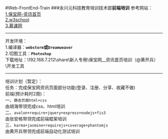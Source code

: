 #Web-FrontEnd-Train
###永兴元科技教育培训技术部**前端培训**
参考网站：  
[1.保宝网-资讯首页](http://new.yxybb.com/YXYBB/yxybb/info)  
[2.w3school](http://www.w3school.com.cn/)  
[3.慕课网](http://www.imooc.com/course/list)  
*******************************
开发环境：  
1.编译器：**`webstorm`**或**`Dreamweaver`**  
2.切图工具：**`Photoshop`**  
下载地址：\\192.168.7.212\share\新人专用\保宝网__资讯首页培训（@黄开兵）\开发工具
******************************
培训计划（暂定）：  
任务：完成保宝网资讯页面部分功能(登录、注册、分享、收藏不做)  
前端(预计耗时2周)：              
一、`静态页面html+css`           
由胡海带领完成css、html培训               
二、`avalon+require+jquery+express+nodejs+fis3`          
由张安格带领完成前端框架培训     
三、`karma+jasmine+requirejs+coverage+phantomjs`                
由黄开兵带领完成前端自动化测试培训         
